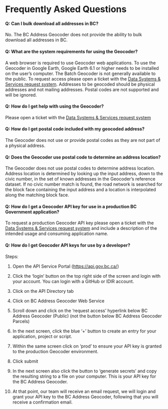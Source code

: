 # Frequently Asked Questions

#### Q: Can I bulk download all addresses in BC?
No. The BC Address Geocoder does not provide the ability to bulk download all addresses in BC.

#### Q: What are the system requirements for using the Geocoder?
A web browser is required to use Geocoder web applications.
To use the Geocoder in Google Earth, Google Earth 6.1 or higher needs to be installed on the user’s computer.
The Batch Geocoder is not generally available to the public.  To request access please open a ticket with the [Data Systems & Services request system](https://dpdd.atlassian.net/servicedesk/customer/portal/1/group/7/create/15).
Addresses to be geocoded should be physical addresses and not mailing addresses.
Postal codes are not supported and will be ignored.

#### Q: How do I get help with using the Geocoder?

Please open a ticket with the [Data Systems & Services request system](https://dpdd.atlassian.net/servicedesk/customer/portal/1/group/7/create/15)

#### Q: How do I get postal code included with my geocoded address?

The Geocoder does not use or provide postal codes as they are not part of a physical address.

#### Q: Does the Geocoder use postal code to determine an address location?

The Geocoder does not use postal codes to determine address location. Address location is determined by looking up the input address, down to the civic number, in the set of known addresses in the Geocoder’s reference dataset. If no civic number match is found, the road network is searched for the block face containing the input address and a location is interpolated along the matching block face.

#### Q: How do I get a Geocoder API key for use in a production BC Government application?

To request a production Geocoder API key please open a ticket with the [Data Systems & Services request system](https://dpdd.atlassian.net/servicedesk/customer/portal/1/group/7/create/15) and include a description of the intended usage and consuming application name.

#### Q: How do I get Geocoder API keys for use by a developer?

Steps:

1. Open the API Service Portal (https://api.gov.bc.ca/)

2. Click the ‘login’ button on the top right side of the screen and login with your account. You can login with a GitHub or IDIR account.

3. Click on the API Directory tab

4. Click on BC Address Geocoder Web Service

5. Scroll down and click on the ‘request access’ hyperlink below BC Address Geocoder (Public) (not the button below BC Address Geocoder Parcels)

6. In the next screen, click the blue ‘+’ button to create an entry for your application, project or script.

7. Within the same screen click on ‘prod’ to ensure your API key is granted to the production Geocoder environment.

8. Click submit

9. In the next screen also click the button to ‘generate secrets’ and copy the resulting string to a file on your computer. This is your API key for the BC Address Geocoder.

10. At that point, our team will receive an email request, we will login and grant your API key to the BC Address Geocoder, following that you will receive a confirmation email.
